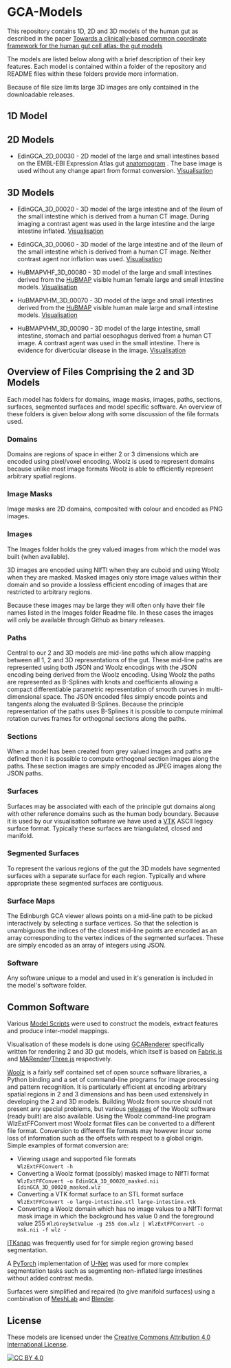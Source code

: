 # GCA-Models
This repository contains 1D, 2D and 3D models of the human gut as described
in the paper
[Towards a clinically‐based common coordinate framework for the human gut cell atlas: the gut models](https://doi.org/10.1186/s12911-023-02111-9)

The models are listed below along with a brief description of their
key features. Each model is contained within a folder of
the repository and README files within these folders provide more
information.

Because of file size limits large 3D images are only contained in the
downloadable releases.

## 1D Model

## 2D Models

* EdinGCA_2D_00030 -
2D model of the large and small intestines based on the 
EMBL-EBI Expression Atlas gut 
[anatomogram](https://github.com/ebi-gene-expression-group/anatomogram) .
The base image is used without any change apart
from format conversion.
[Visualisation](https://comparative-pathology.github.io/GCA-Models/GCA-ModelViewer2D.html?config=EdinGCA_2D_00030_1_13.json)


## 3D Models

* EdinGCA_3D_00020 -
3D model of the large intestine and of the ileum of the small
intestine which is derived from a human CT image.
During imaging a contrast agent was used in the large intestine and
the large intestine inflated.
[Visualisation](https://comparative-pathology.github.io/GCA-Models/GCA-ModelViewer3D.html?config=EdinGCA_3D_00020_1_14.json)

* EdinGCA_3D_00060 -
3D model of the large intestine and of the ileum of the small
intestine which is derived from a human CT image.
Neither contrast agent nor inflation was used.
[Visualisation](https://comparative-pathology.github.io/GCA-Models/GCA-ModelViewer3D.html?config=EdinGCA_3D_00060_1_8.json)

* HuBMAPVHF_3D_00080 -
3D model of the large and small intestines
derived from the [HuBMAP](https://hubmapconsortium.org/)
visible human female large and small intestine models.
[Visualisation](https://comparative-pathology.github.io/GCA-Models/GCA-ModelViewer3D.html?config=HuBMAPVHF_3D_00080_1_6.json)

* HuBMAPVHM_3D_00070 -
3D model of the large and small intestines
derived from the [HuBMAP](https://hubmapconsortium.org/)
visible human male large and small intestine models.
[Visualisation](https://comparative-pathology.github.io/GCA-Models/GCA-ModelViewer3D.html?config=HuBMAPVHM_3D_00070_1_5.json)

* HuBMAPVHM_3D_00090 -
3D model of the large intestine, small intestine, stomach and partial oesophagus
derived from a human CT image.
A contrast agent was used in the small intestine.
There is evidence for diverticular disease in the image.
[Visualisation](https://comparative-pathology.github.io/GCA-Models/GCA-ModelViewer3D.html?config=EdinGCA_3D_00090_1_0.json)


## Overview of Files Comprising the 2 and 3D Models
Each model has folders for domains, image masks, images, paths, sections,
surfaces, segmented surfaces and model specific software.
An overview of these folders is given below along with some discussion
of the file formats used.


### Domains
Domains are regions of space in either 2 or 3 dimensions which are encoded
using pixel/voxel encoding. 
Woolz is used to represent domains
because unlike most image formats Woolz is able to efficiently
represent arbitrary spatial regions.

### Image Masks
Image masks are 2D domains, composited with colour and encoded as PNG images.

### Images
The Images folder holds the grey valued images from which the model was
built (when available).

3D images are encoded using NIfTI when they are cuboid and using Woolz when
they are masked. Masked images only store image values within their domain
and so provide a lossless efficient encoding of images that are
restricted to arbitrary regions.

Because these images may be large they will often only have their file names
listed in the Images folder Readme file. In these cases the images will
only be available through Github as binary releases.

### Paths
Central to our 2 and 3D models are mid-line paths which allow
mapping between all 1, 2 and 3D representations of the gut.
These mid-line paths are represented using both JSON and Woolz encodings
with the JSON encoding being derived from the Woolz encoding.
Using Woolz the paths are represented as B-Splines with knots and coefficients
allowing a compact differentiable parametric representation of smooth curves
in multi-dimensional space.
The JSON encoded files simply encode points and tangents along the evaluated
B-Splines.
Because the principle representation of the paths uses B-Splines it is possible
to compute minimal rotation curves frames for orthogonal sections along the
paths.

### Sections
When a model has been created from grey valued images and paths are defined
then it is possible to compute orthogonal section images along the paths.
These section images are simply encoded as JPEG images along the JSON paths.

### Surfaces
Surfaces may be associated with each of the principle gut domains along with
other reference domains such as the human body boundary.
Because it is used by our visualisation software we have used a
[VTK](https://docs.vtk.org/en/latest/design_documents/VTKFileFormats.html)
ASCII legacy surface format.
Typically these surfaces are triangulated, closed and manifold.

### Segmented Surfaces
To represent the various regions of the gut the 3D models have segmented
surfaces with a separate surface for each region.
Typically and where appropriate these segmented surfaces are contiguous.

### Surface Maps
The Edinburgh GCA viewer allows points on a mid-line path to be picked
interactively by selecting a surface vertices. So that the selection is
unambiguous the indices of the closest mid-line points are encoded as an
array corresponding to the vertex indices of the segmented surfaces.
These are simply encoded as an array of integers using JSON.

### Software
Any software unique to a model and used in it's generation is included in the
model's software folder.

## Common Software

Various [Model Scripts](https://github.com/Comparative-Pathology/GCAModelScripts)
were used to construct the models, extract features and produce
inter-model mappings.

Visualisation of these models is done using [GCARenderer](https://github.com/Comparative-Pathology/GCARenderer)
specifically written for rendering 2 and 3D gut models,
which itself is based on
[Fabric.js](https://github.com/fabricjs/fabric.js) and
[MARender](https://github.com/ma-tech/MARender)/[Three.js](https://threejs.org/)
respectively.

[Woolz](https://github.com/ma-tech/Woolz) is a fairly self contained
set of open source software libraries, a Python binding
and a set of command-line programs for
image processing and pattern recognition.
It is particularly efficient at encoding arbitrary spatial regions in 2 and 3
dimensions and has been used extensively in developing the 2 and 3D models.
Building Woolz from source should not present any special problems, but
various 
[releases](https://github.com/ma-tech/Woolz/releases)
of the Woolz software (ready built) are also available.
Using the Woolz command-line program WlzExtFFConvert most Woolz format
files can be converted to a different file format.
Conversion to different file formats may however
incur some loss of information
such as the offsets with respect to a global origin. Simple examples of
format conversion are:
  
  * Viewing usage and supported file formats  
  `WlzExtFFConvert -h`
  * Converting a Woolz format (possibly) masked image to NIfTI format  
  `WlzExtFFConvert -o EdinGCA_3D_00020_masked.nii EdinGCA_3D_00020_masked.wlz`
  * Converting a VTK format surface to an STL format surface  
  `WlzExtFFConvert -o large-intestine.stl large-intestine.vtk`
  * Converting a Woolz domain which has no image values to a NIfTI
    format mask image in which the background has value 0 and the
    foreground value 255
  `WlzGreySetValue -g 255 dom.wlz | WlzExtFFConvert -o msk.nii -f wlz -`

[ITKsnap](http://www.itksnap.org/pmwiki/pmwiki.php)
was frequently used for for simple region growing based segmentation.

A [PyTorch](https://www.pytorch.org) implementation of
[U-Net](https://doi.org/10.1007/978-3-319-24574-4_28) was used for more complex
segmentation tasks such as segmenting non-inflated
large intestines without added contrast media.

Surfaces were simplified and repaired (to give manifold surfaces) using
a combination of [MeshLab](https://www.meshlab.net) and [Blender](https://www.blender.org).

## License
These models are licensed under the
[Creative Commons Attribution 4.0 International License][cc-by].

[![CC BY 4.0][cc-by-image]][cc-by]

[cc-by]: http://creativecommons.org/licenses/by/4.0/
[cc-by-image]: https://i.creativecommons.org/l/by/4.0/88x31.png
[cc-by-shield]: https://img.shields.io/badge/License-CC%20BY%204.0-lightgrey.svg
